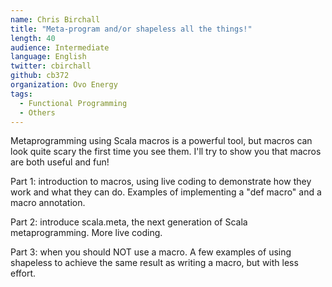 ```yaml
---
name: Chris Birchall
title: "Meta-program and/or shapeless all the things!"
length: 40
audience: Intermediate
language: English
twitter: cbirchall
github: cb372
organization: Ovo Energy
tags:
  - Functional Programming
  - Others
---
```

Metaprogramming using Scala macros is a powerful tool, but macros can look quite scary the first time you see them. I'll try to show you that macros are both useful and fun!

Part 1: introduction to macros, using live coding to demonstrate how they work and what they can do. Examples of implementing a "def macro" and a macro annotation.

Part 2: introduce scala.meta, the next generation of Scala metaprogramming. More live coding.

Part 3: when you should NOT use a macro. A few examples of using shapeless to achieve the same result as writing a macro, but with less effort.